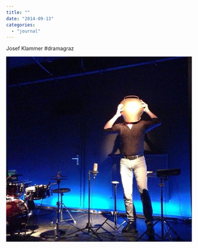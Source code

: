 ```yaml
---
title: ""
date: "2014-09-13"
categories: 
  - "journal"
---
```


Josef Klammer #dramagraz

![](images/412acbc9ef.jpg)
